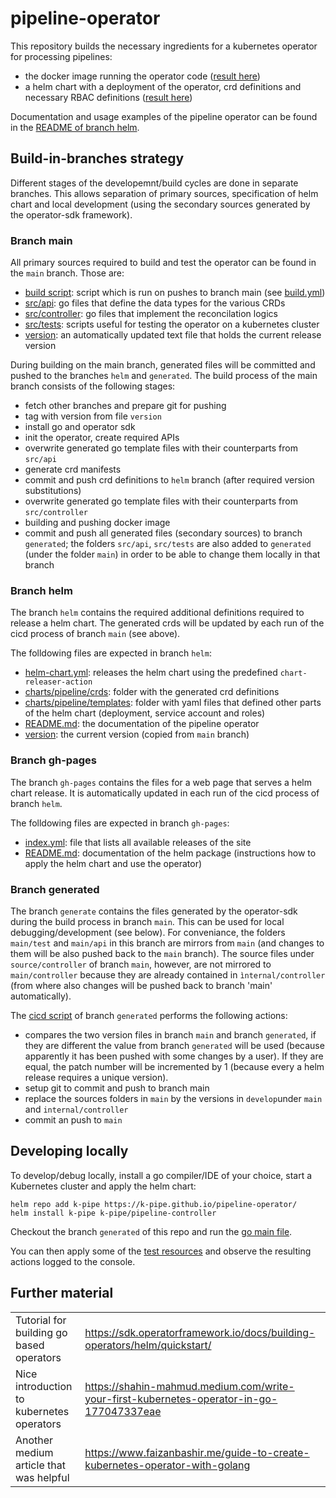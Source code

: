 # pipeline-operator

This repository builds the necessary ingredients for a kubernetes operator for processing pipelines:

 * the docker image running the operator code ([result here](https://hub.docker.com/repository/docker/kpipe/pipeline-operator/general))
 * a helm chart with a deployment of the operator, crd definitions and necessary RBAC definitions ([result here](https://k-pipe.github.io/pipeline-operator/))

Documentation and usage examples of the pipeline operator can be found in the 
[README of branch helm](https://github.com/k-pipe/pipeline-operator/blob/helm/README.md).

## Build-in-branches strategy

Different stages of the developemnt/build cycles are done in separate branches. This allows separation of 
primary sources, specification of helm chart and local development (using the secondary sources generated by 
the operator-sdk framework).

### Branch main 

All primary sources required to build and test the operator can be found in the `main` branch. Those are:
 
 * [build script](build-and-push.sh): script which is run on pushes to branch main (see [build.yml](.github/workflows/build.yml))
 * [src/api](https://github.com/k-pipe/pipeline-operator/tree/main/source/api): go files that define the data types for the various CRDs
 * [src/controller](https://github.com/k-pipe/pipeline-operator/tree/main/source/controller): go files that implement the reconcilation logics
 * [src/tests](https://github.com/k-pipe/pipeline-operator/tree/main/source/tests): scripts useful for testing the operator on a kubernetes cluster
 * [version](version): an automatically updated text file that holds the current release version

During building on the main branch, generated files will be committed and pushed to the branches `helm` and `generated`.
The build process of the main branch consists of the following stages:
 
 * fetch other branches and prepare git for pushing
 * tag with version from file `version`
 * install go and operator sdk
 * init the operator, create required APIs
 * overwrite generated go template files with their counterparts from `src/api`
 * generate crd manifests
 * commit and push crd definitions to `helm` branch (after required version substitutions)
 * overwrite generated go template files with their counterparts from `src/controller`
 * building and pushing docker image
 * commit and push all generated files (secondary sources) to branch `generated`; the folders `src/api`, `src/tests` are also added to 
   `generated` (under the folder `main`) in order to be able to change them locally in that branch

### Branch helm

The branch `helm` contains the required additional definitions required to release a helm chart. The generated crds 
will be updated by each run of the cicd process of branch `main` (see above).

The folldowing files are expected in branch `helm`:

 * [helm-chart.yml](https://github.com/k-pipe/pipeline-operator/blob/helm/.github/workflows/helm-chart.yml): 
   releases the helm chart using the predefined `chart-releaser-action` 
 * [charts/pipeline/crds](https://github.com/k-pipe/pipeline-operator/tree/helm/charts/pipeline/crds): folder with the generated crd definitions
 * [charts/pipeline/templates](https://github.com/k-pipe/pipeline-operator/tree/helm/charts/pipeline/templates): folder with yaml files that defined other parts of the helm chart (deployment, service account and roles)
 * [README.md](https://github.com/k-pipe/pipeline-operator/blob/helm/README.md): the documentation of the pipeline operator
 * [version](https://github.com/k-pipe/pipeline-operator/blob/helm/version): the current version (copied from `main` branch)

### Branch gh-pages

The branch `gh-pages` contains the files for a web page that serves a helm chart release. It is automatically updated
in each run of the cicd process of branch `helm`.

The folldowing files are expected in branch `gh-pages`:
 * [index.yml](https://github.com/k-pipe/pipeline-operator/blob/gh-pages/index.yaml): file that lists all available releases of the site
 * [README.md](https://github.com/k-pipe/pipeline-operator/blob/gh-pages/README.md): documentation of the helm package 
   (instructions how to apply the helm chart and use the operator)

### Branch generated

The branch `generate` contains the files generated by the operator-sdk during the build process in branch `main`.
This can be used for local debugging/development (see below). For conveniance, the folders `main/test` and `main/api`
in this branch are mirrors from `main` (and changes to them will be also pushed back to the `main` branch). The source files under `source/controller`
of branch `main`, however, are not mirrored to `main/controller` because they are already contained in `ìnternal/controller`
(from where also changes will be pushed back to branch 'main' automatically).

The [cicd script](https://github.com/k-pipe/pipeline-operator/blob/generated/.github/workflows/push-to-main.yml) of branch `generated`
performs the following actions:

 * compares the two version files in branch `main` and branch `generated`, if they are different the value from branch `generated`
   will be used (because apparently it has been pushed with some changes by a user). If they are equal, the patch number
   will be incremented by 1 (because every a helm release requires a unique version).
 * setup git to commit and push to branch main
 * replace the sources folders in `main` by the versions in `develop`under `main` and `internal/controller`
 * commit an push to `main`

## Developing locally

To develop/debug locally, install a go compiler/IDE of your choice, start a Kubernetes cluster and apply the helm chart:

```
helm repo add k-pipe https://k-pipe.github.io/pipeline-operator/
helm install k-pipe k-pipe/pipeline-controller
```

Checkout the branch `generated` of this repo and run the [go main file](https://github.com/k-pipe/pipeline-operator/blob/generated/cmd/main.go).

You can then apply some of the [test resources](https://github.com/k-pipe/pipeline-operator/tree/generated/main/tests) and observe the
resulting actions logged to the console.

## Further material
|                                           |                                                                                          |
|-------------------------------------------|------------------------------------------------------------------------------------------|
| Tutorial for building go based operators  | https://sdk.operatorframework.io/docs/building-operators/helm/quickstart/                |
| Nice introduction to kubernetes operators | https://shahin-mahmud.medium.com/write-your-first-kubernetes-operator-in-go-177047337eae |
| Another medium article that was helpful   | https://www.faizanbashir.me/guide-to-create-kubernetes-operator-with-golang              |
